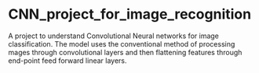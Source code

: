 # CNN_project_for_image_recognition
A project to understand Convolutional Neural networks for image classification. The model uses the conventional method of processing mages through convolutional layers and then flattening features through end-point feed forward linear layers.

